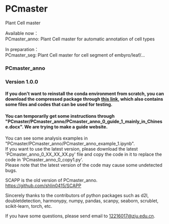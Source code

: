 # PCmaster
Plant Cell master    
    
Available now：    
PCmaster_anno: Plant Cell master for automatic annotation of cell types    
    
In preparation：    
PCmaster_seg: Plant Cell master for cell segment of embyro/leaf/...    






### PCmaster_anno ###
### Version 1.0.0 ###
#### If you don't want to reinstall the conda environment from scratch, you can download the compressed package through [this link](https://pan.baidu.com/s/1qwpAcdd4NALRgTtTtMnnuw?pwd=wkwr), which also contains some files and codes that can be used for testing. ####
#### You can temporarily get some instructions through "PCmaster/PCmaster_anno/PCmaster_anno_0_guide_1_mainly_in_Chinese.docx". We are trying to make a guide website. #### 
You can see some analysis examples in "PCmaster/PCmaster_anno/PCmaster_anno_example_1.ipynb".    
If you want to use the latest version, please download the latest 'PCmaster_anno_0_XX_XX_XX.py' file and copy the code in it to replace the code in 'PCmaster_anno_0_copy1.py'.    
Please note that the latest version of the code may cause some undetected bugs.     

SCAPP is the old version of PCmaster_anno.    
https://github.com/shlin0415/SCAPP    

Sincerely thanks to the contributors of python packages such as d2l, doubletdetection, harmonypy, numpy, pandas, scanpy, seaborn, scrublet, scikit-learn, torch, etc.    

If you have some questions, please send email to 12216017@zju.edu.cn.    
